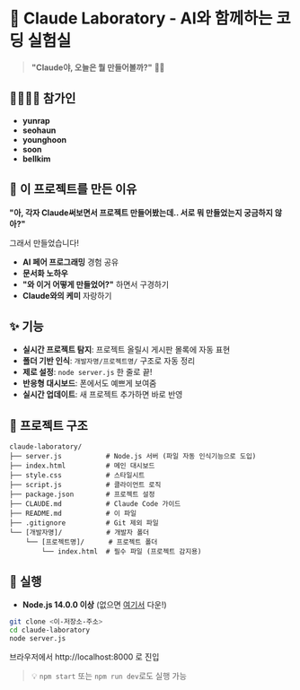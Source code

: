 # 🧪 Claude Laboratory - AI와 함께하는 코딩 실험실

> **"Claude야, 오늘은 뭘 만들어볼까?"** 🤔💭

## 👨‍💻👩‍💻 참가인

- **yunrap**
- **seohaun**
- **younghoon**
- **soon**
- **bellkim**

## 🎯 이 프로젝트를 만든 이유

**"아, 각자 Claude써보면서 프로젝트 만들어봤는데.. 서로 뭐 만들었는지 궁금하지 않아?"**

그래서 만들었습니다!

- **AI 페어 프로그래밍** 경험 공유
- **문서화 노하우**
- **"와 이거 어떻게 만들었어?"** 하면서 구경하기
- **Claude와의 케미** 자랑하기

## ✨ 기능

- **실시간 프로젝트 탐지**: 프로젝트 올릴시 게시판 몰록에 자동 표현
- **폴더 기반 인식**: `개발자명/프로젝트명/` 구조로 자동 정리
- **제로 설정**: `node server.js` 한 줄로 끝!
- **반응형 대시보드**: 폰에서도 예쁘게 보여줌
- **실시간 업데이트**: 새 프로젝트 추가하면 바로 반영

## 📁 프로젝트 구조

```
claude-laboratory/
├── server.js           # Node.js 서버 (파일 자동 인식기능으로 도입)
├── index.html          # 메인 대시보드
├── style.css           # 스타일시트
├── script.js           # 클라이언트 로직
├── package.json        # 프로젝트 설정
├── CLAUDE.md           # Claude Code 가이드
├── README.md           # 이 파일
├── .gitignore          # Git 제외 파일
└── [개발자명]/           # 개발자 폴더
    └── [프로젝트명]/      # 프로젝트 폴더
        └── index.html  # 필수 파일 (프로젝트 감지용)
```

## 🚀 실행

- **Node.js 14.0.0 이상** (없으면 [여기서](https://nodejs.org/) 다운!)

```bash
git clone <이-저장소-주소>
cd claude-laboratory
node server.js
```

브라우저에서 http://localhost:8000 로 진입

> 💡 `npm start` 또는 `npm run dev`로도 실행 가능
